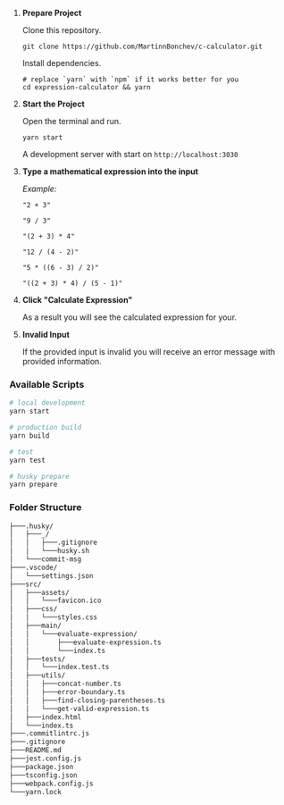 1.  **Prepare Project**

    Clone this repository.

    ```
    git clone https://github.com/MartinnBonchev/c-calculator.git
    ```

    Install dependencies.

    ```
    # replace `yarn` with `npm` if it works better for you
    cd expression-calculator && yarn
    ```

2.  **Start the Project**

    Open the terminal and run.

    ```
    yarn start
    ```

    A development server with start on `http://localhost:3030`

3.  **Type a mathematical expression into the input**

    _Example:_

    ```
    "2 + 3"

    "9 / 3"

    "(2 + 3) * 4"

    "12 / (4 - 2)"

    "5 * ((6 - 3) / 2)"

    "((2 + 3) * 4) / (5 - 1)"
    ```

4.  **Click "Calculate Expression"**

    As a result you will see the calculated expression for your.

5.  **Invalid Input**

    If the provided input is invalid you will receive an error message with provided information.

### Available Scripts

```bash
# local development
yarn start

# production build
yarn build

# test
yarn test

# husky prepare
yarn prepare
```

### Folder Structure

```bash
├───.husky/
│   ├───_/
│   │   ├───.gitignore
│   │   └───husky.sh
│   └───commit-msg
├───.vscode/
│   └───settings.json
├───src/
│   ├───assets/
│   │   └───favicon.ico
│   ├───css/
│   │   └───styles.css
│   ├───main/
│   │   └───evaluate-expression/
│   │       ├───evaluate-expression.ts
│   │       └───index.ts
│   ├───tests/
│   │   └───index.test.ts
│   ├───utils/
│   │   ├───concat-number.ts
│   │   ├───error-boundary.ts
│   │   ├───find-closing-parentheses.ts
│   │   └───get-valid-expression.ts
│   ├───index.html
│   └───index.ts
├───.commitlintrc.js
├───.gitignore
├───README.md
├───jest.config.js
├───package.json
├───tsconfig.json
├───webpack.config.js
└───yarn.lock
```
